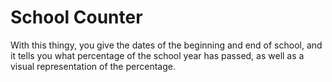 # School Counter

With this thingy, you give the dates of the beginning and end of school, and it tells you what percentage of the school year has passed, as well as a visual representation of the percentage.
